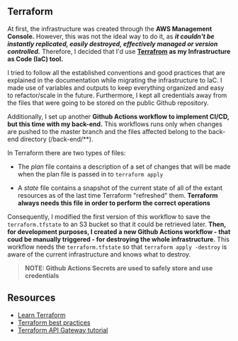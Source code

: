 ## Terraform

At first, the infrastructure was created through the **AWS Management Console.** However, this was not the ideal way to do it, as ***it couldn't be instantly replicated, easily destroyed, effectively managed or version controlled.*** Therefore, I decided that I'd use **[Terrafrom](https://www.terraform.io/) as my Infrastructure as Code (IaC) tool.**

I tried to follow all the established conventions and good practices that are explained in the documentation while migrating the infrastructure to IaC. I made use of variables and outputs to keep everything organized and easy to refactor/scale in the future. Furthermore, I kept all credentials away from the files that were going to be stored on the public Github repository.

Additionally, I set up another **Github Actions workflow to implement CI/CD, but this time with my back-end.** This workflows runs only when changes are pushed to the master branch and the files affected belong to the back-end directory (/back-end/\*\*).

In Terraform there are two types of files:

 - The *plan* file contains a description of a set of changes that will be made when the plan file is passed in to `terraform apply`

 - A  *state* file contains a snapshot of the current state of all of the extant resources as of the last time Terraform "refreshed" them. **Terraform always needs this file in order to perform the correct operations**
 
Consequently, I modified the first version of this workflow to save the `terraform.tfstate` to an S3 bucket so that it could be retrieved later. **Then, for development purposes, I created a new Github Actions workflow - that coud be manually triggered - for destroying the whole infrastructure**. This workflow needs the `terraform.tfstate` so that `terraform apply -destroy` is aware of the current infrastructure and knows what to destroy.

>**NOTE: Github Actions Secrets are used to safely store and use credentials**

## Resources

 - [Learn Terraform](https://learn.hashicorp.com/collections/terraform/aws-get-started)
 - [Terraform best practices](https://www.terraform-best-practices.com/naming)
 - [Terraform API Gateway tutorial](https://hands-on.cloud/managing-amazon-api-gateway-using-terraform/#h-api-gateway-lambda-integration-using-terraform)
